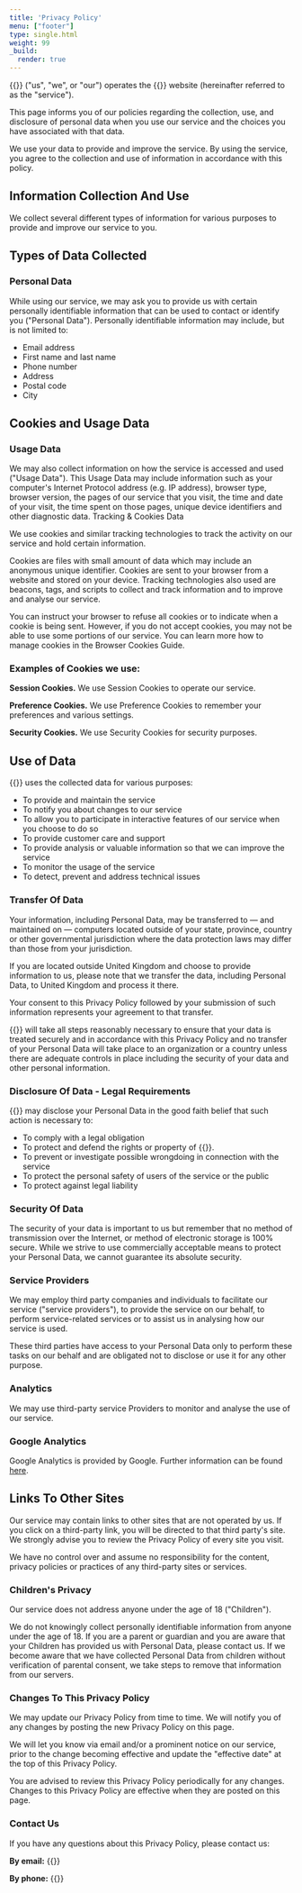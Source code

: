 ```yaml
---
title: 'Privacy Policy'
menu: ["footer"]
type: single.html
weight: 99
_build:
  render: true
---
```


{{<fullname>}} ("us", "we", or "our") operates the {{<baseurl>}} website (hereinafter referred to as the "service").

This page informs you of our policies regarding the collection, use, and disclosure of personal data when you use our service and the choices you have associated with that data.

We use your data to provide and improve the service. By using the service, you agree to the collection and use of information in accordance with this policy.

## Information Collection And Use

We collect several different types of information for various purposes to provide and improve our service to you.

## Types of Data Collected

### Personal Data

While using our service, we may ask you to provide us with certain personally identifiable information that can be used to contact or identify you ("Personal Data"). Personally identifiable information may include, but is not limited to:

* Email address 
* First name and last name 
* Phone number 
* Address
* Postal code 
* City 

## Cookies and Usage Data
### Usage Data

We may also collect information on how the service is accessed and used ("Usage Data"). This Usage Data may include information such as your computer's Internet Protocol address (e.g. IP address), browser type, browser version, the pages of our service that you visit, the time and date of your visit, the time spent on those pages, unique device identifiers and other diagnostic data.
Tracking & Cookies Data

We use cookies and similar tracking technologies to track the activity on our service and hold certain information.

Cookies are files with small amount of data which may include an anonymous unique identifier. Cookies are sent to your browser from a website and stored on your device. Tracking technologies also used are beacons, tags, and scripts to collect and track information and to improve and analyse our service.

You can instruct your browser to refuse all cookies or to indicate when a cookie is being sent. However, if you do not accept cookies, you may not be able to use some portions of our service. You can learn more how to manage cookies in the Browser Cookies Guide.

### Examples of Cookies we use:

**Session Cookies.** We use Session Cookies to operate our service.

**Preference Cookies.** We use Preference Cookies to remember your preferences and various settings.

**Security Cookies.** We use Security Cookies for security purposes.

## Use of Data

{{<fullname>}} uses the collected data for various purposes:

* To provide and maintain the service
* To notify you about changes to our service
* To allow you to participate in interactive features of our service when you choose to do so
* To provide customer care and support
* To provide analysis or valuable information so that we can improve the service
* To monitor the usage of the service
* To detect, prevent and address technical issues

### Transfer Of Data

Your information, including Personal Data, may be transferred to — and maintained on — computers located outside of your state, province, country or other governmental jurisdiction where the data protection laws may differ than those from your jurisdiction.

If you are located outside United Kingdom and choose to provide information to us, please note that we transfer the data, including Personal Data, to United Kingdom and process it there.

Your consent to this Privacy Policy followed by your submission of such information represents your agreement to that transfer.

{{<fullname>}} will take all steps reasonably necessary to ensure that your data is treated securely and in accordance with this Privacy Policy and no transfer of your Personal Data will take place to an organization or a country unless there are adequate controls in place including the security of your data and other personal information.

### Disclosure Of Data - Legal Requirements

{{<fullname>}} may disclose your Personal Data in the good faith belief that such action is necessary to:

* To comply with a legal obligation
* To protect and defend the rights or property of {{<fullname>}}.
* To prevent or investigate possible wrongdoing in connection with the service
* To protect the personal safety of users of the service or the public
* To protect against legal liability

### Security Of Data

The security of your data is important to us but remember that no method of transmission over the Internet, or method of electronic storage is 100% secure. While we strive to use commercially acceptable means to protect your Personal Data, we cannot guarantee its absolute security.

### Service Providers

We may employ third party companies and individuals to facilitate our service ("service providers"), to provide the service on our behalf, to perform service-related services or to assist us in analysing how our service is used.

These third parties have access to your Personal Data only to perform these tasks on our behalf and are obligated not to disclose or use it for any other purpose.

### Analytics

We may use third-party service Providers to monitor and analyse the use of our service.

### Google Analytics

Google Analytics is provided by Google. Further information can be found [here](https://analytics.google.com/analytics/web/provision/?authuser=0#/provision).

## Links To Other Sites

Our service may contain links to other sites that are not operated by us. If you click on a third-party link, you will be directed to that third party's site. We strongly advise you to review the Privacy Policy of every site you visit.

We have no control over and assume no responsibility for the content, privacy policies or practices of any third-party sites or services.

### Children's Privacy

Our service does not address anyone under the age of 18 ("Children").

We do not knowingly collect personally identifiable information from anyone under the age of 18. If you are a parent or guardian and you are aware that your Children has provided us with Personal Data, please contact us. If we become aware that we have collected Personal Data from children without verification of parental consent, we take steps to remove that information from our servers.

### Changes To This Privacy Policy

We may update our Privacy Policy from time to time. We will notify you of any changes by posting the new Privacy Policy on this page.

We will let you know via email and/or a prominent notice on our service, prior to the change becoming effective and update the "effective date" at the top of this Privacy Policy.

You are advised to review this Privacy Policy periodically for any changes. Changes to this Privacy Policy are effective when they are posted on this page.

### Contact Us

If you have any questions about this Privacy Policy, please contact us:

**By email:** {{<email>}}

**By phone:** {{<phone>}}



